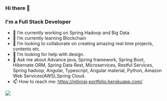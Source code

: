 ### Hi there 👋

### I'm a Full Stack Developer  

- 🔭 I’m currently working on Spring Hadoop and Big Data
- 🌱 I’m currently learning Blockchain 
- 👯 I’m looking to collaborate on creating amazing real time projects, contents etc.
- 🤔 I’m looking for help with design.
- 💬 Ask me about Advance java, Spring framework, Spring Boot, Hibernate ORM, Spring Data Rest, Microservices, Restful Services, Spring hadoop, Angular, Typescript, Angular material, Python, Amazon Web Services(AWS),Spring Cloud.
- 📫 How to reach me: https://nitinraj-portfolio.herokuapp.com/

![](https://komarev.com/ghpvc/?username=nitinraj2001)

